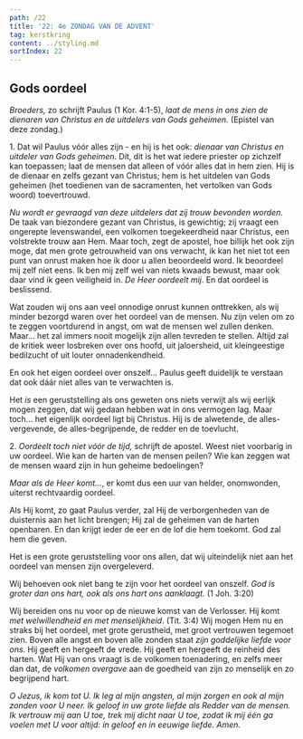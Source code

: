 ```yaml
---
path: /22
title: '22: 4e ZONDAG VAN DE ADVENT'
tag: kerstkring
content: ../styling.md
sortIndex: 22
---
```


## Gods oordeel

_Broeders,_ zo schrijft Paulus (1 Kor. 4:1-5), _laat de mens in ons zien de dienaren van Christus en de uitdelers van Gods geheimen._
(Epistel van deze zondag.)

1\. Dat wil Paulus vóór alles zijn - en hij is het ook: _dienaar van Christus en uitdeler van Gods geheimen_. Dit, dit is het wat iedere priester op zichzelf kan toepassen; laat de mensen dat alleen of vóór alles dat in hem zien. Hij is de dienaar en zelfs gezant van Christus; hem is het uitdelen van Gods geheimen (het toedienen van de sacramenten, het vertolken van Gods woord) toevertrouwd.

_Nu wordt er gevraagd van deze uitdelers dat zij trouw bevonden worden._ De taak van biezondere gezant van Christus, is gewichtig; zij vraagt een ongerepte levenswandel, een volkomen toegekeerdheid naar Christus, een volstrekte trouw aan Hem. Maar toch, zegt de apostel, hoe billijk het ook zijn moge, dat men grote getrouwheid van ons verwacht, ik kan het niet tot een punt van onrust maken hoe ik door u allen beoordeeld word. Ik beoordeel mij zelf niet eens. Ik ben mij zelf wel van niets kwaads bewust, maar ook daar vind ik geen veiligheid in. _De Heer oordeelt mij_. En dat oordeel is beslissend.

Wat zouden wij ons aan veel onnodige onrust kunnen onttrekken, als wij minder bezorgd waren over het oordeel van de mensen. Nu zijn velen om zo te zeggen voortdurend in angst, om wat de mensen wel zullen denken. Maar... het zal immers nooit mogelijk zijn allen tevreden te stellen. Altijd zal de kritiek weer losbreken over ons hoofd, uit jaloersheid, uit kleingeestige bedilzucht of uit louter onnadenkendheid.

En ook het eigen oordeel over onszelf... Paulus geeft duidelijk te verstaan dat ook dáár niet alles van te verwachten is.

Het _is_ een geruststelling als ons geweten ons niets verwijt als wij eerlijk mogen zeggen, dat wij gedaan hebben wat in ons vermogen lag. Maar toch... het eigenlijk oordeel ligt bij Christus. Hij is de alwetende, de alles-vergevende, de alles-begrijpende, de redder en de toevlucht.

2\. _Oordeelt toch niet vóór de tijd,_ schrijft de apostel. Weest niet voorbarig in uw oordeel. Wie kan de harten van de mensen peilen? Wie kan zeggen wat de mensen waard zijn in hun geheime bedoelingen?

_Maar als de Heer komt..._, er komt dus een uur van helder, onomwonden, uiterst rechtvaardig oordeel.

Als Hij komt, zo gaat Paulus verder, zal Hij de verborgenheden van de duisternis aan het licht brengen; Hij zal de geheimen van de harten openbaren. En dan krijgt ieder de eer en de lof die hem toekomt. God zal hem die geven.

Het is een grote geruststelling voor ons allen, dat wij uiteindelijk niet aan het oordeel van mensen zijn overgeleverd.

Wij behoeven ook niet bang te zijn voor het oordeel van onszelf. _God is groter dan ons hart, ook als ons hart ons aanklaagt._ (1 Joh. 3:20)

Wij bereiden ons nu voor op de nieuwe komst van de Verlosser. Hij komt _met welwillendheid en met menselijkheid_. (Tit. 3:4) Wij mogen Hem nu en straks bij het oordeel, met grote gerustheid, met groot vertrouwen tegemoet zien. Boven alle angst en boven alle zonden staat _zijn goddelijke liefde voor ons_. Hij geeft en hergeeft de vrede. Hij geeft en hergeeft de reinheid des harten. Wat Hij van ons vraagt is de volkomen toenadering, en zelfs meer dan dat, de _volkomen overgave_ aan de goedheid van zijn zo menselijk en zo begrijpend hart.

_O Jezus, ik kom tot U. Ik leg al mijn angsten, al mijn zorgen en ook al mijn zonden voor U neer. Ik geloof in uw grote liefde als Redder van de mensen. Ik vertrouw mij aan U toe, trek mij dicht naar U toe, zodat ik mij één ga voelen met U voor altijd: in geloof en in eeuwige liefde. Amen._
